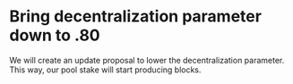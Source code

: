 # Bring decentralization parameter down to .80

We will create an update proposal to lower the decentralization parameter. This way, our pool stake will start producing blocks.





